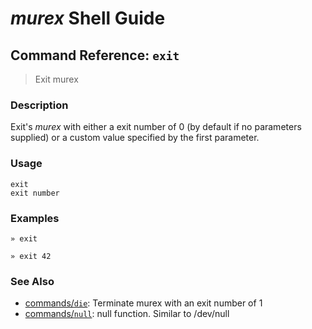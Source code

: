 # _murex_ Shell Guide

## Command Reference: `exit`

> Exit murex

### Description

Exit's _murex_ with either a exit number of 0 (by default if no parameters
supplied) or a custom value specified by the first parameter.

### Usage

    exit
    exit number

### Examples

    » exit
    
    » exit 42

### See Also

* [commands/`die`](../commands/die.md):
  Terminate murex with an exit number of 1
* [commands/`null`](../commands/devnull.md):
  null function. Similar to /dev/null